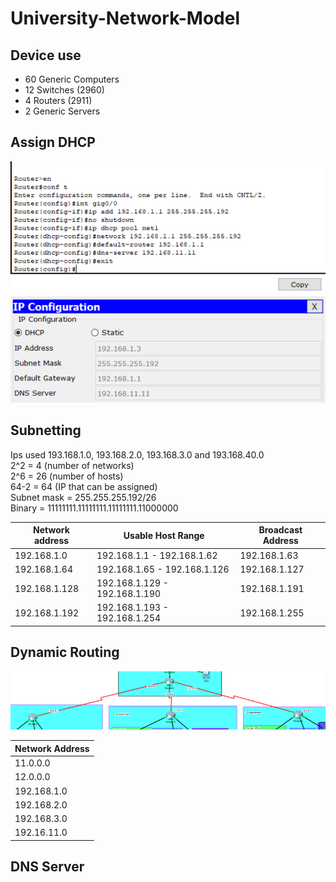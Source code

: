 # University-Network-Model

## Device use
- 60 Generic Computers
- 12 Switches (2960)
- 4 Routers (2911)
- 2 Generic Servers

## Assign DHCP

![image1](image/1.png) 
![image1](image/1.1.png)

## Subnetting

Ips used 193.168.1.0, 193.168.2.0, 193.168.3.0 and 193.168.40.0<br>2^2 = 4 (number of networks)<br>2^6 = 26 (number of hosts)<br>64-2 = 64 (IP that can be assigned)<br>Subnet mask = 255.255.255.192/26<br>Binary = 11111111.11111111.11111111.11000000


| Network address          | Usable Host Range             | Broadcast Address      |
|--------------------------|-------------------------------|------------------------|
| 192.168.1.0              | 192.168.1.1 - 192.168.1.62    | 192.168.1.63           |
| 192.168.1.64             | 192.168.1.65 - 192.168.1.126  | 192.168.1.127          |
| 192.168.1.128            | 192.168.1.129 - 192.168.1.190 | 192.168.1.191          |
| 192.168.1.192            | 192.168.1.193 - 192.168.1.254 | 192.168.1.255          |

## Dynamic Routing

![image1](image/3.png)

| Network Address     |
|---------------------|
| 11.0.0.0            |
| 12.0.0.0            |
| 192.168.1.0         |
| 192.168.2.0         |
| 192.168.3.0         |
| 192.16.11.0         |

## DNS Server
